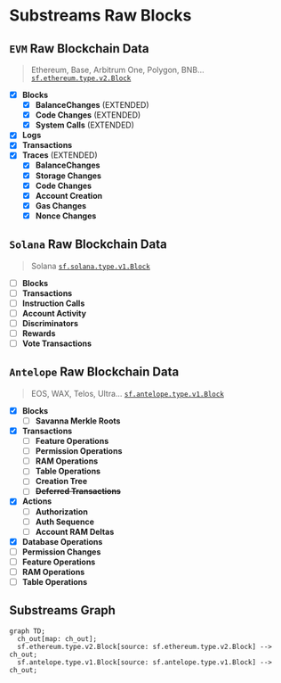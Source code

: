 # Substreams Raw Blocks

## `EVM` Raw Blockchain Data
> Ethereum, Base, Arbitrum One, Polygon, BNB...
> [`sf.ethereum.type.v2.Block`](https://buf.build/streamingfast/firehose-ethereum/docs/main:sf.ethereum.type.v2)

- [x] **Blocks**
  - [x] **BalanceChanges** (EXTENDED)
  - [x] **Code Changes** (EXTENDED)
  - [x] **System Calls** (EXTENDED)
- [x] **Logs**
- [x] **Transactions**
- [x] **Traces** (EXTENDED)
  - [x] **BalanceChanges**
  - [x] **Storage Changes**
  - [x] **Code Changes**
  - [x] **Account Creation**
  - [x] **Gas Changes**
  - [x] **Nonce Changes**

## `Solana` Raw Blockchain Data

> Solana
> [`sf.solana.type.v1.Block`](https://buf.build/streamingfast/firehose-solana/docs/main:sf.solana.type.v1)

- [ ] **Blocks**
- [ ] **Transactions**
- [ ] **Instruction Calls**
- [ ] **Account Activity**
- [ ] **Discriminators**
- [ ] **Rewards**
- [ ] **Vote Transactions**

## `Antelope` Raw Blockchain Data

> EOS, WAX, Telos, Ultra...
> [`sf.antelope.type.v1.Block`](https://buf.build/pinax/firehose-antelope/docs/main:sf.antelope.type.v1)

- [x] **Blocks**
  - [ ] **Savanna Merkle Roots**
- [x] **Transactions**
  - [ ] **Feature Operations**
  - [ ] **Permission Operations**
  - [ ] **RAM Operations**
  - [ ] **Table Operations**
  - [ ] **Creation Tree**
  - [ ] ~~**Deferred Transactions**~~
- [x] **Actions**
  - [ ] **Authorization**
  - [ ] **Auth Sequence**
  - [ ] **Account RAM Deltas**
- [x] **Database Operations**
- [ ] **Permission Changes**
- [ ] **Feature Operations**
- [ ] **RAM Operations**
- [ ] **Table Operations**

## Substreams Graph

```mermaid
graph TD;
  ch_out[map: ch_out];
  sf.ethereum.type.v2.Block[source: sf.ethereum.type.v2.Block] --> ch_out;
  sf.antelope.type.v1.Block[source: sf.antelope.type.v1.Block] --> ch_out;
```
